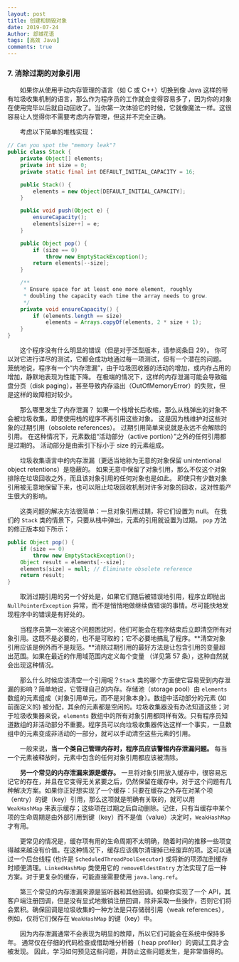 ```yaml
---
layout: post
title: 创建和销毁对象
date: 2019-07-24
Author: 邶城花语
tags: [高效 Java]
comments: true
---
```

### 7. 消除过期的对象引用


　　如果你从使用手动内存管理的语言（如 C 或 C++）切换到像 Java 这样的带有垃圾收集机制的语言，那么作为程序员的工作就会变得容易多了，因为你的对象在使用完毕以后就自动回收了。当你第一次体验它的时候，它就像魔法一样。这很容易让人觉得你不需要考虑内存管理，但这并不完全正确。

　　考虑以下简单的堆栈实现：

```java
// Can you spot the "memory leak"?
public class Stack {
    private Object[] elements;
    private int size = 0;
    private static final int DEFAULT_INITIAL_CAPACITY = 16;

    public Stack() {
        elements = new Object[DEFAULT_INITIAL_CAPACITY];
    }

    public void push(Object e) {
        ensureCapacity();
        elements[size++] = e;
    }

    public Object pop() {
        if (size == 0)
            throw new EmptyStackException();
        return elements[--size];
    }

    /**
     * Ensure space for at least one more element, roughly
     * doubling the capacity each time the array needs to grow.
     */
    private void ensureCapacity() {
        if (elements.length == size)
            elements = Arrays.copyOf(elements, 2 * size + 1);
    }
}
```
　　这个程序没有什么明显的错误（但是对于泛型版本，请参阅条目 29）。 你可以对它进行详尽的测试，它都会成功地通过每一项测试，但有一个潜在的问题。 笼统地说，程序有一个“内存泄漏”，由于垃圾回收器的活动的增加，或内存占用的增加，静默地表现为性能下降。 在极端的情况下，这样的内存泄漏可能会导致磁盘分页（disk paging），甚至导致内存溢出（OutOfMemoryError）的失败，但是这样的故障相对较少。

　　那么哪里发生了内存泄漏？ 如果一个栈增长后收缩，那么从栈弹出的对象不会被垃圾收集，即使使用栈的程序不再引用这些对象。 这是因为栈维护对这些对象的过期引用（obsolete references）。 过期引用简单来说就是永远不会解除的引用。 在这种情况下，元素数组“活动部分（active portion）”之外的任何引用都是过期的。 活动部分是由索引下标小于 size 的元素组成。

　　垃圾收集语言中的内存泄漏（更适当地称为无意的对象保留 unintentional object retentions）是隐蔽的。 如果无意中保留了对象引用，那么不仅这个对象排除在垃圾回收之外，而且该对象引用的任何对象也是如此。 即使只有少数对象引用被无意地保留下来，也可以阻止垃圾回收机制对许多对象的回收，这对性能产生很大的影响。

　　这类问题的解决方法很简单：一旦对象引用过期，将它们设置为 null。 在我们的 `Stack` 类的情景下，只要从栈中弹出，元素的引用就设置为过期。 `pop` 方法的修正版本如下所示：

```java
public Object pop() {
    if (size == 0)
        throw new EmptyStackException();
    Object result = elements[--size];
    elements[size] = null; // Eliminate obsolete reference
    return result;
}
```
　　取消过期引用的另一个好处是，如果它们随后被错误地引用，程序立即抛出 `NullPointerException` 异常，而不是悄悄地做继续做错误的事情。尽可能快地发现程序中的错误是有好处的。

　　当程序员第一次被这个问题困扰时，他们可能会在程序结束后立即清空所有对象引用。这既不是必要的，也不是可取的；它不必要地搞乱了程序。**清空对象引用应该是例外而不是规范。**消除过期引用的最好方法是让包含引用的变量超出范围。如果在最近的作用域范围内定义每个变量 （详见第 57 条），这种自然就会出现这种情况。

　　那么什么时候应该清空一个引用呢？`Stack` 类的哪个方面使它容易受到内存泄漏的影响？简单地说，它管理自己的内存。存储池（storage pool）由 `elements` 数组的元素组成（对象引用单元，而不是对象本身）。数组中活动部分的元素 (如前面定义的) 被分配，其余的元素都是空闲的。垃圾收集器没有办法知道这些；对于垃圾收集器来说，`elements` 数组中的所有对象引用都同样有效。只有程序员知道数组的非活动部分不重要。程序员可以向垃圾收集器传达这样一个事实，一旦数组中的元素变成非活动的一部分，就可以手动清空这些元素的引用。

　　一般来说，**当一个类自己管理内存时，程序员应该警惕内存泄漏问题。** 每当一个元素被释放时，元素中包含的任何对象引用都应该被清除。

　　**另一个常见的内存泄漏来源是缓存。** 一旦将对象引用放入缓存中，很容易忘记它的存在，并且在它变得无关紧要之后，仍然保留在缓存中。对于这个问题有几种解决方案。如果你正好想实现了一个缓存：只要在缓存之外存在对某个项（entry）的键（key）引用，那么这项就是明确有关联的，就可以用 `WeakHashMap` 来表示缓存；这些项在过期之后自动删除。记住，只有当缓存中某个项的生命周期是由外部引用到键（key）而不是值（value）决定时，`WeakHashMap` 才有用。

　　更常见的情况是，缓存项有用的生命周期不太明确，随着时间的推移一些项变得越来越没有价值。在这种情况下，缓存应该偶尔清理掉已经废弃的项。这可以通过一个后台线程 (也许是 `ScheduledThreadPoolExecutor`) 或将新的项添加到缓存时顺便清理。`LinkedHashMap` 类使用它的 `removeEldestEntry` 方法实现了后一种方案。对于更复杂的缓存，可能直接需要使用 `java.lang.ref`。

　　第三个常见的内存泄漏来源是监听器和其他回调。如果你实现了一个 API，其客户端注册回调，但是没有显式地撤销注册回调，除非采取一些操作，否则它们将会累积。确保回调是垃圾收集的一种方法是只存储弱引用（weak references），例如，仅将它们保存在 `WeakHashMap` 的键（key）中。

　　因为内存泄漏通常不会表现为明显的故障，所以它们可能会在系统中保持多年。 通常仅在仔细的代码检查或借助堆分析器（ heap profiler）的调试工具才会被发现。 因此，学习如何预见这些问题，并防止这些问题发生，是非常值得的。




